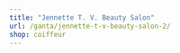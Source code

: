 ```yaml
---
title: "Jennette T. V. Beauty Salon"
url: /ganta/jennette-t-v-beauty-salon-2/
shop: coiffeur
---
```

